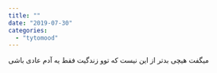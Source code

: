 ```yaml
---
title: ""
date: "2019-07-30"
categories: 
  - "tytomood"
---
```


میگفت هیچی بدتر از این نیست که توو زندگیت فقط یه آدم عادی باشی
